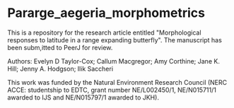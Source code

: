 # Pararge_aegeria_morphometrics

This is a repository for the research article entitled "Morphological responses to latitude in a range expanding butterfly". The manuscript has been subm,itted to PeerJ for review.

Authors: Evelyn D Taylor-Cox; Callum Macgregor; Amy Corthine; Jane K. Hill; Jenny A. Hodgson; Ilik Saccheri

This work was funded by the Natural Environment Research Council (NERC ACCE: studentship to EDTC, grant number NE/L002450/1, NE/N015711/1 awarded to IJS and NE/N015797/1 awarded to JKH).
